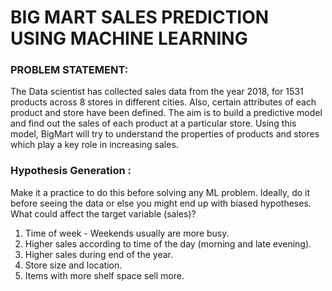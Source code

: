 # BIG MART SALES PREDICTION USING MACHINE LEARNING
### PROBLEM STATEMENT:
The Data scientist has collected sales data from the year 2018, for 1531 products across 8 stores in
different cities. Also, certain attributes of each product and store have been defined. The aim is to
build a predictive model and find out the sales of each product at a particular store.
Using this model, BigMart will try to understand the properties of products and stores which play a
key role in increasing sales.

### Hypothesis Generation :
Make it a practice to do this before solving any ML problem. Ideally, do it before seeing the data
or else you might end up with biased hypotheses.
What could affect the target variable (sales)?
1. Time of week - Weekends usually are more busy.
2. Higher sales according to time of the day (morning and late evening).
3. Higher sales during end of the year.
4. Store size and location.
5. Items with more shelf space sell more.
